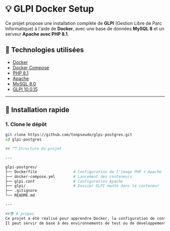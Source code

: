 # 💡 GLPI Docker Setup

Ce projet propose une installation complète de **GLPI** (Gestion Libre de Parc Informatique) à l'aide de **Docker**, avec une base de données **MySQL 8** et un serveur **Apache avec PHP 8.1**.

## 🔧 Technologies utilisées

- [Docker](https://www.docker.com/)
- [Docker Compose](https://docs.docker.com/compose/)
- [PHP 8.1](https://www.php.net/)
- [Apache](https://httpd.apache.org/)
- [MySQL 8.0](https://www.mysql.com/)
- [GLPI 10.0.15](https://github.com/glpi-project/glpi)

---

## 🚀 Installation rapide

### 1. Clone le dépôt

```bash
git clone https://github.com/tonpseudo/glpi-postgres.git
cd glpi-postgres

## 🗂️ Structure du projet

---

glpi-postgres/
├── Dockerfile                # Configuration de l'image PHP + Apache
├── docker-compose.yml        # Lancement des conteneurs
├── glpi.conf                 # Configuration Apache
├── glpi/                     # Dossier GLPI monté dans le conteneur
├── .gitignore
└── README.md

---

##📚 À propos
Ce projet a été réalisé pour apprendre Docker, la configuration de conteneurs PHP/MySQL, et déployer une application complète comme GLPI.
Il peut servir de base à des environnements de test ou de développement.
